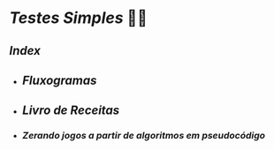 # _Testes Simples_ :man_technologist:

## _Index_

- ## _Fluxogramas_

- ## _Livro de Receitas_

- ### _Zerando jogos a partir de algoritmos em pseudocódigo_

